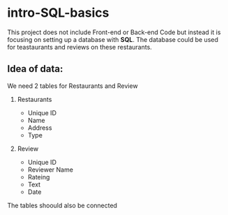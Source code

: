 # intro-SQL-basics
This project does not include Front-end or Back-end Code but instead it is focusing on setting up a database with **SQL**.
The database could be used for teastaurants and reviews on these restaurants.

## Idea of data:
We need 2 tables for Restaurants and Review
1. Restaurants
   - Unique ID
   - Name
   - Address
   - Type

2. Review
   - Unique ID
   - Reviewer Name
   - Rateing
   - Text
   - Date

The tables shoould also be connected

